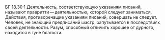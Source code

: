 БГ 18.30:1	Деятельность, соответствующую указаниям писаний, называют правритти — деятельностью, которой следует заниматься. Действия, противоречащие указаниям писаний, совершать не следует. Человек, не знающий предписаний шастр, запутывается в последствиях своей деятельности. Разум, способный отличить хорошее от дурного, находится в гуне благости.